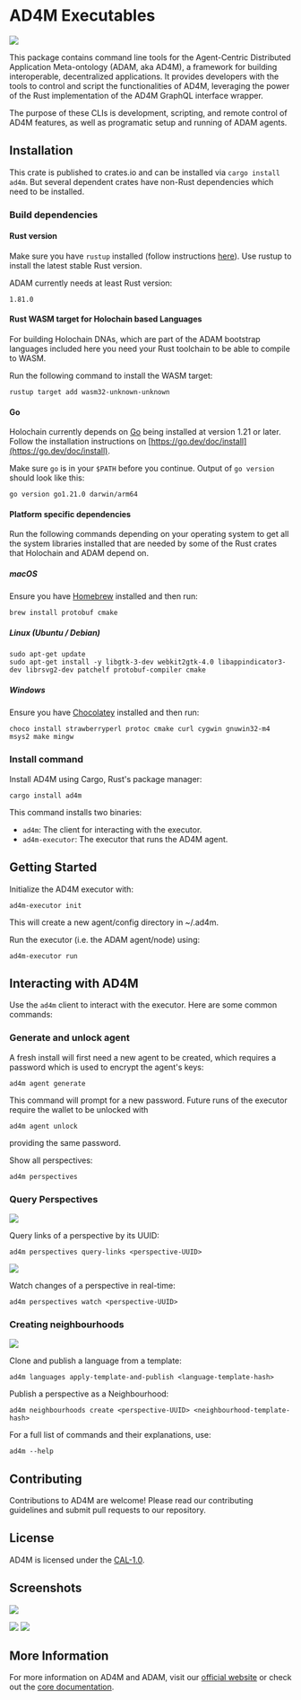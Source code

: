 # AD4M Executables

![](screenshots/banner.png)

This package contains command line tools for the Agent-Centric Distributed Application Meta-ontology (ADAM, aka AD4M), a framework for building interoperable, decentralized applications. It provides developers with the tools to control and script the functionalities of AD4M, leveraging the power of the Rust implementation of the AD4M GraphQL interface wrapper.

The purpose of these CLIs is development, scripting, and remote control of AD4M features,
as well as programatic setup and running of ADAM agents.

## Installation

This crate is published to crates.io and can be installed via `cargo install ad4m`. 
But several dependent crates have non-Rust dependencies which need to be installed.

### Build dependencies

#### Rust version
Make sure you have `rustup` installed (follow instructions [here](https://www.rust-lang.org/tools/install)).
Use rustup to install the latest stable Rust version.

ADAM currently needs at least Rust version:
```
1.81.0
```

#### Rust WASM target for Holochain based Languages
For building Holochain DNAs, which are part of the ADAM bootstrap languages included here
you need your Rust toolchain to be able to compile to WASM.

Run the following command to install the WASM target:
```
rustup target add wasm32-unknown-unknown
```

#### Go
Holochain currently depends on [Go](https://go.dev) being installed at version 1.21 or later.
Follow the installation instructions on [https://go.dev/doc/install](https://go.dev/doc/install).

Make sure `go` is in your `$PATH` before you continue. Output of `go version` should look like this:
```
go version go1.21.0 darwin/arm64
```

#### Platform specific dependencies
Run the following commands depending on your operating system to get all the system libraries installed that are needed by some of the Rust crates that Holochain and ADAM depend on.

##### macOS
Ensure you have [Homebrew](https://brew.sh/) installed and then run:
```
brew install protobuf cmake
```

##### Linux (Ubuntu / Debian)
```
sudo apt-get update
sudo apt-get install -y libgtk-3-dev webkit2gtk-4.0 libappindicator3-dev librsvg2-dev patchelf protobuf-compiler cmake
```

##### Windows
Ensure you have [Chocolatey](https://chocolatey.org/) installed and then run:
```
choco install strawberryperl protoc cmake curl cygwin gnuwin32-m4 msys2 make mingw
```


### Install command
Install AD4M using Cargo, Rust's package manager:
```
cargo install ad4m
```

This command installs two binaries:
- `ad4m`: The client for interacting with the executor.
- `ad4m-executor`: The executor that runs the AD4M agent.


## Getting Started

Initialize the AD4M executor with:
```
ad4m-executor init
```

This will create a new agent/config directory in ~/.ad4m.

Run the executor (i.e. the ADAM agent/node) using:
```
ad4m-executor run
```

## Interacting with AD4M

Use the `ad4m` client to interact with the executor. Here are some common commands:

### Generate and unlock agent
A fresh install will first need a new agent to be created, which requires a password
which is used to encrypt the agent's keys:

```
ad4m agent generate
```

This command will prompt for a new password.
Future runs of the executor require the wallet to be unlocked with

```
ad4m agent unlock
```
providing the same password.


Show all perspectives:
```
ad4m perspectives
```

### Query Perspectives
![](screenshots/perspectives.png)

Query links of a perspective by its UUID:
```
ad4m perspectives query-links <perspective-UUID>
```

![](screenshots/query-links.png)

Watch changes of a perspective in real-time:
```
ad4m perspectives watch <perspective-UUID>
```

### Creating neighbourhoods
![](screenshots/watch.png)

Clone and publish a language from a template:
```
ad4m languages apply-template-and-publish <language-template-hash>
```

Publish a perspective as a Neighbourhood:
```
ad4m neighbourhoods create <perspective-UUID> <neighbourhood-template-hash>
```

For a full list of commands and their explanations, use:
```
ad4m --help
```

## Contributing

Contributions to AD4M are welcome! Please read our contributing guidelines and submit pull requests to our repository.

## License

AD4M is licensed under the [CAL-1.0](LICENSE).

## Screenshots

![](screenshots/banner.png)

![](screenshots/query-links.png)
![](screenshots/watch.png)

## More Information

For more information on AD4M and ADAM, visit our [official website](https://ad4m.dev) or check out the [core documentation](https://docs.ad4m.dev).
